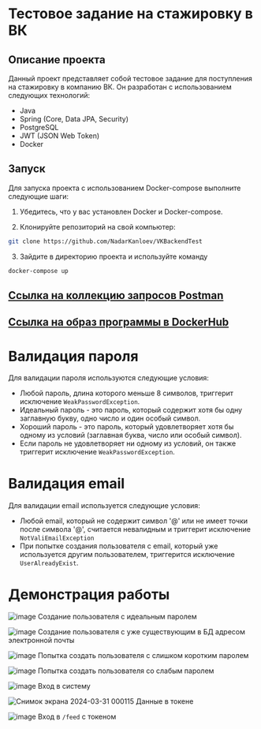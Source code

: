 # Тестовое задание на стажировку в ВК

## Описание проекта

Данный проект представляет собой тестовое задание для поступления на стажировку в компанию ВК. Он разработан с использованием следующих технологий:

- Java
- Spring (Core, Data JPA, Security)
- PostgreSQL
- JWT (JSON Web Token)
- Docker

## Запуск

Для запуска проекта с использованием Docker-compose выполните следующие шаги:

1. Убедитесь, что у вас установлен Docker и Docker-compose.

2. Клонируйте репозиторий на свой компьютер:

```bash
git clone https://github.com/NadarKanloev/VKBackendTest
```
3. Зайдите в директорию проекта и используйте команду
```bash
docker-compose up
```
## [Ссылка на коллекцию запросов Postman](https://www.postman.com/restless-escape-517248/workspace/habraggreagot/collection/27427106-ad1282f3-58a6-4432-b60b-7a7a5596d186?action=share&creator=27427106)
## [Ссылка на образ программы в DockerHub](https://hub.docker.com/repository/docker/veventumt/vkbackendtest/general)

# Валидация пароля

Для валидации пароля используются следующие условия:

- Любой пароль, длина которого меньше 8 символов, триггерит исключение `WeakPasswordException`.
- Идеальный пароль - это пароль, который содержит хотя бы одну заглавную букву, одно число и один особый символ.
- Хороший пароль - это пароль, который удовлетворяет хотя бы одному из условий (заглавная буква, число или особый символ).
- Если пароль не удовлетворяет ни одному из условий, он также триггерит исключение `WeakPasswordException`.

# Валидация email

Для валидации email используется следующие условия:

- Любой email, который не содержит символ '@' или не имеет точки после символа '@', считается невалидным и триггерит исключение `NotValiEmailException`
- При попытке создания пользователя с email, который уже используется другим пользователем, триггерится исключение `UserAlreadyExist`.

# Демонстрация работы
![image](https://github.com/NadarKanloev/VKBackendTest/assets/44449982/96b2ddbf-d86f-490f-9625-8f9f20b36528)
Создание пользователя с идеальным паролем

![image](https://github.com/NadarKanloev/VKBackendTest/assets/44449982/520d51d1-8671-4e72-b13b-8da41c20a936)
Создание пользователя с уже существующим в БД адресом электронной почты

![image](https://github.com/NadarKanloev/VKBackendTest/assets/44449982/c2fd792b-8b4b-4c0c-936c-aa469aa57712)
Попытка создать пользователя с слишком коротким паролем

![image](https://github.com/NadarKanloev/VKBackendTest/assets/44449982/9efb1a8a-8adc-4e4c-96e7-9696289579a7)
Попытка создать пользователя со слабым паролем

![image](https://github.com/NadarKanloev/VKBackendTest/assets/44449982/53d3bb53-fa9c-4b1b-985d-99e872dce1d7)
Вход в систему

![Снимок экрана 2024-03-31 000115](https://github.com/NadarKanloev/VKBackendTest/assets/44449982/528debe1-61d9-4983-9e9d-9d62bd53f2c0)
Данные в токене

![image](https://github.com/NadarKanloev/VKBackendTest/assets/44449982/ad08ff4a-f90e-4be4-9a1f-6cf24887272b)
Вход в `/feed` с токеном
